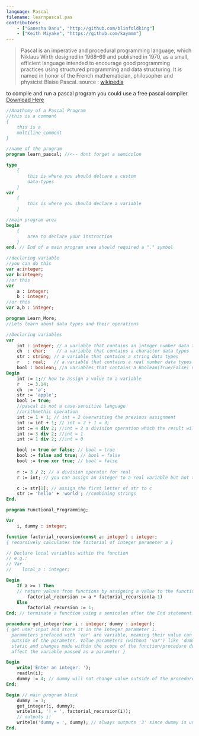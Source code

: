 ```yaml
---
language: Pascal
filename: learnpascal.pas
contributors:
    - ["Ganesha Danu", "http://github.com/blinfoldking"]
    - ["Keith Miyake", "https://github.com/kaymmm"]
---
```



>Pascal is an imperative and procedural programming language, which Niklaus Wirth designed in 1968–69 and published in 1970, as a small, efficient language intended to encourage good programming practices using structured programming and data structuring. It is named in honor of the French mathematician, philosopher and physicist Blaise Pascal. 
source : [wikipedia](https://en.wikipedia.org/wiki/Pascal_(programming_language))



to compile and run a pascal program you could use a free pascal compiler. [Download Here](https://www.freepascal.org/)

```pascal
//Anathomy of a Pascal Program
//this is a comment
{
    this is a 
    multiline comment
}

//name of the program
program learn_pascal; //<-- dont forget a semicolon

type
    {
        this is where you should delcare a custom
        data-types
    }
var
    {
        this is where you should declare a variable
    }

//main program area
begin
    {
        area to declare your instruction
    }
end. // End of a main program area should required a "." symbol
```

```pascal
//declaring variable
//you can do this
var a:integer;
var b:integer;
//or this
var 
    a : integer;
    b : integer;
//or this
var a,b : integer;
```
```pascal
program Learn_More;
//Lets learn about data types and their operations

//Declaring variables
var 
    int : integer; // a variable that contains an integer number data types
    ch  : char;    // a variable that contains a character data types
    str : string; // a variable that contains a string data types
    r   : real;   // a variable that contains a real number data types
    bool : boolean; //a variables that contains a Boolean(True/False) value data types
Begin
    int := 1;// how to assign a value to a variable
    r   := 3.14;
    ch  := 'a';
    str := 'apple';
    bool := true;
    //pascal is not a case-sensitive language
    //arithmethic operation
    int := 1 + 1; // int = 2 overwriting the previous assignment
    int := int + 1; // int = 2 + 1 = 3;
    int := 4 div 2; //int = 2 a division operation which the result will be floored
    int := 3 div 2; //int = 1
    int := 1 div 2; //int = 0

    bool := true or false; // bool = true
    bool := false and true; // bool = false
    bool := true xor true; // bool = false
    
    r := 3 / 2; // a division operator for real
    r := int; // you can assign an integer to a real variable but not the otherwise

    c := str[1]; // assign the first letter of str to c
    str := 'hello' + 'world'; //combining strings
End.
```

```pascal
program Functional_Programming;

Var
    i, dummy : integer;

function factorial_recursion(const a: integer) : integer;
{ recursively calculates the factorial of integer parameter a }

// Declare local variables within the function
// e.g.:
// Var
//    local_a : integer;

Begin
    If a >= 1 Then
    // return values from functions by assigning a value to the function name
        factorial_recursion := a * factorial_recursion(a-1)
    Else
        factorial_recursion := 1;
End; // terminate a function using a semicolon after the End statement.

procedure get_integer(var i : integer; dummy : integer);
{ get user input and store it in the integer parameter i.
  parameters prefaced with 'var' are variable, meaning their value can change
  outside of the parameter. Value parameters (without 'var') like 'dummy' are
  static and changes made within the scope of the function/procedure do not
  affect the variable passed as a parameter }

Begin
    write('Enter an integer: ');
    readln(i);
    dummy := 4; // dummy will not change value outside of the procedure
End;

Begin // main program block
    dummy := 3;
    get_integer(i, dummy);
    writeln(i, '! = ', factorial_recursion(i));
    // outputs i!
    writeln('dummy = ', dummy); // always outputs '3' since dummy is unchanged.
End.

```
